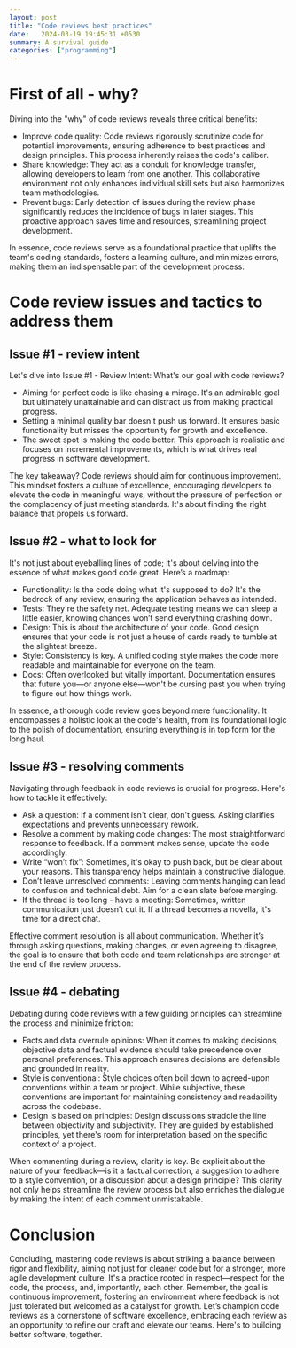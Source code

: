 ```yaml
---
layout: post
title: "Code reviews best practices"
date:   2024-03-19 19:45:31 +0530
summary: A survival guide
categories: ["programming"]
---
```


# First of all - why?

Diving into the "why" of code reviews reveals three critical benefits:

* Improve code quality: Code reviews rigorously scrutinize code for potential improvements, ensuring adherence to best practices and design principles. This process inherently raises the code's caliber.
* Share knowledge: They act as a conduit for knowledge transfer, allowing developers to learn from one another. This collaborative environment not only enhances individual skill sets but also harmonizes team methodologies.
* Prevent bugs: Early detection of issues during the review phase significantly reduces the incidence of bugs in later stages. This proactive approach saves time and resources, streamlining project development.

In essence, code reviews serve as a foundational practice that uplifts the team's coding standards, fosters a learning culture, and minimizes errors, making them an indispensable part of the development process.

# Code review issues and tactics to address them

## Issue #1 - review intent

Let's dive into Issue #1 - Review Intent: What's our goal with code reviews?

* Aiming for perfect code is like chasing a mirage. It's an admirable goal but ultimately unattainable and can distract us from making practical progress.
* Setting a minimal quality bar doesn't push us forward. It ensures basic functionality but misses the opportunity for growth and excellence.
* The sweet spot is making the code better. This approach is realistic and focuses on incremental improvements, which is what drives real progress in software development.


The key takeaway? Code reviews should aim for continuous improvement. This mindset fosters a culture of excellence, encouraging developers to elevate the code in meaningful ways, without the pressure of perfection or the complacency of just meeting standards. It's about finding the right balance that propels us forward.

## Issue #2 - what to look for

It's not just about eyeballing lines of code; it's about delving into the essence of what makes good code great. Here’s a roadmap:

* Functionality: Is the code doing what it's supposed to do? It's the bedrock of any review, ensuring the application behaves as intended.
* Tests: They're the safety net. Adequate testing means we can sleep a little easier, knowing changes won’t send everything crashing down.
* Design: This is about the architecture of your code. Good design ensures that your code is not just a house of cards ready to tumble at the slightest breeze.
* Style: Consistency is key. A unified coding style makes the code more readable and maintainable for everyone on the team.
* Docs: Often overlooked but vitally important. Documentation ensures that future you—or anyone else—won't be cursing past you when trying to figure out how things work.

In essence, a thorough code review goes beyond mere functionality. It encompasses a holistic look at the code's health, from its foundational logic to the polish of documentation, ensuring everything is in top form for the long haul.

## Issue #3 - resolving comments

Navigating through feedback in code reviews is crucial for progress. Here's how to tackle it effectively:

* Ask a question: If a comment isn't clear, don't guess. Asking clarifies expectations and prevents unnecessary rework.
* Resolve a comment by making code changes: The most straightforward response to feedback. If a comment makes sense, update the code accordingly.
* Write “won’t fix”: Sometimes, it's okay to push back, but be clear about your reasons. This transparency helps maintain a constructive dialogue.
* Don’t leave unresolved comments: Leaving comments hanging can lead to confusion and technical debt. Aim for a clean slate before merging.
* If the thread is too long - have a meeting: Sometimes, written communication just doesn’t cut it. If a thread becomes a novella, it's time for a direct chat.

Effective comment resolution is all about communication. Whether it’s through asking questions, making changes, or even agreeing to disagree, the goal is to ensure that both code and team relationships are stronger at the end of the review process.

## Issue #4 - debating

Debating during code reviews with a few guiding principles can streamline the process and minimize friction:

* Facts and data overrule opinions: When it comes to making decisions, objective data and factual evidence should take precedence over personal preferences. This approach ensures decisions are defensible and grounded in reality.
* Style is conventional: Style choices often boil down to agreed-upon conventions within a team or project. While subjective, these conventions are important for maintaining consistency and readability across the codebase.
* Design is based on principles: Design discussions straddle the line between objectivity and subjectivity. They are guided by established principles, yet there's room for interpretation based on the specific context of a project.

When commenting during a review, clarity is key. Be explicit about the nature of your feedback—is it a factual correction, a suggestion to adhere to a style convention, or a discussion about a design principle? This clarity not only helps streamline the review process but also enriches the dialogue by making the intent of each comment unmistakable.

# Conclusion


Concluding, mastering code reviews is about striking a balance between rigor and flexibility, aiming not just for cleaner code but for a stronger, more agile development culture. It's a practice rooted in respect—respect for the code, the process, and, importantly, each other. Remember, the goal is continuous improvement, fostering an environment where feedback is not just tolerated but welcomed as a catalyst for growth. Let’s champion code reviews as a cornerstone of software excellence, embracing each review as an opportunity to refine our craft and elevate our teams. Here's to building better software, together.
